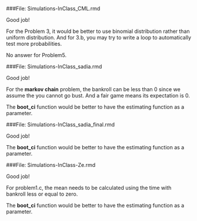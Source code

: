 
###File: Simulations-InClass_CML.rmd

Good job!

For the Problem 3, it would be better to use binomial distribution rather than uniform distribution. And for 3.b, you may try to write a loop to automatically test more probabilities.

No answer for Problem5.


###File: Simulations-InClass_sadia.rmd

Good job! 

For the **markov chain** problem, the bankroll can be less than 0 since we assume the you cannot go bust. And a fair game means its expectation is 0.

The **boot_ci** function would be better to have the estimating function as a parameter.

###File: Simulations-InClass_sadia_final.rmd

Good job! 

The **boot_ci** function would be better to have the estimating function as a parameter.

###File: Simulations-InClass-Ze.rmd

Good job!

For problem1.c, the mean needs to be calculated using the time with bankroll less or equal to zero.

The **boot_ci** function would be better to have the estimating function as a parameter.
